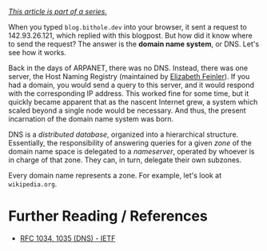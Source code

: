 *[This article is part of a series.](internet-part-2.html)*

When you typed `blog.bithole.dev` into your browser, it sent a request to 142.93.26.121, which replied with this blogpost. But how did it know where to send the request? The answer is the **domain name system**, or DNS. Let's see how it works.

Back in the days of ARPANET, there was no DNS. Instead, there was one server, the Host Naming Registry (maintained by [Elizabeth Feinler](https://www.internethalloffame.org/inductees/elizabeth-feinler)). If you had a domain, you would send a query to this server, and it would respond with the corresponding IP address. This worked fine for some time, but it quickly became apparent that as the nascent Internet grew, a system which scaled beyond a single node would be necessary. And thus, the present incarnation of the domain name system was born.

DNS is a *distributed database*, organized into a hierarchical structure. Essentially, the responsibility of answering queries for a given *zone* of the domain name space is delegated to a *nameserver*, operated by whoever is in charge of that zone. They can, in turn, delegate their own subzones. 

Every domain name represents a zone. For example, let's look at `wikipedia.org`. 

# Further Reading / References
* [RFC 1034, 1035 (DNS) - IETF](https://datatracker.ietf.org/doc/html/rfc1034)